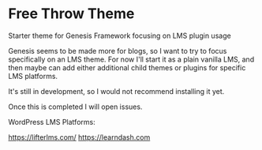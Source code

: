 # Free Throw Theme
Starter theme for Genesis Framework focusing on LMS plugin usage

Genesis seems to be made more for blogs, so I want to try to focus specifically on an LMS theme.
For now I'll start it as a plain vanilla LMS, and then maybe can add either additional child themes or plugins for specific LMS platforms.

It's still in development, so I would not recommend installing it yet.

Once this is completed I will open issues.

WordPress LMS Platforms:

https://lifterlms.com/
https://learndash.com

